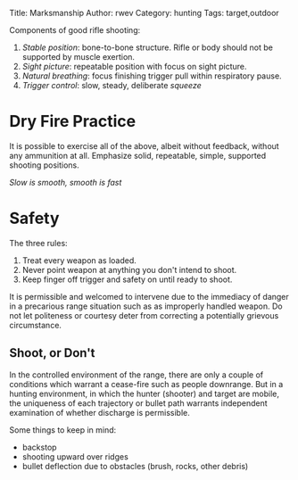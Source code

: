 Title: Marksmanship
Author: rwev
Category: hunting
Tags: target,outdoor

Components of good rifle shooting: 
1. *Stable position*: bone-to-bone structure. Rifle or body should not be supported by muscle exertion. 
2. *Sight picture*: repeatable position with focus on sight picture.
3. *Natural breathing*: focus finishing trigger pull within respiratory pause.
4. *Trigger control*: slow, steady, deliberate _squeeze_

# Dry Fire Practice
It is possible to exercise all of the above, albeit without feedback, without any ammunition at all. Emphasize solid, repeatable, simple, supported shooting positions. 

_Slow is smooth, smooth is fast_

# Safety
The three rules:
1. Treat every weapon as loaded.
2. Never point weapon at anything you don't intend to shoot.
3. Keep finger off trigger and safety on until ready to shoot.

It is permissible and welcomed to intervene due to the immediacy of danger in a precarious range situation such as as improperly handled weapon. Do not let politeness or courtesy deter from correcting a potentially grievous circumstance.

## Shoot, or Don't 
In the controlled environment of the range, there are only a couple of conditions which warrant a cease-fire such as people downrange. But in a hunting environment, in which the hunter (shooter) and target are mobile, the uniqueness of each trajectory or bullet path warrants independent examination of whether discharge is permissible. 

Some things to keep in mind: 
- backstop
- shooting upward over ridges
- bullet deflection due to obstacles (brush, rocks, other debris)

